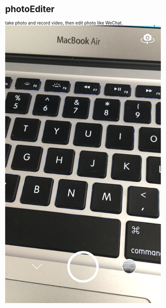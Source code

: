 # photoEditer
take photo and record video, then edit photo like WeChat.
![picture1](https://github.com/Yoncn/photoEditer/blob/master/IMG_0758.PNG)
